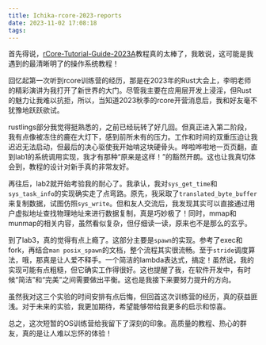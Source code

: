 ```yaml
---
title: Ichika-rcore-2023-reports
date: 2023-11-02 17:08:18
tags:
---
```


首先得说，[rCore-Tutorial-Guide-2023A](https://LearningOS.github.io/rCore-Tutorial-Guide-2023A/)教程真的太棒了，我敢说，这可能是我遇到的最清晰明了的操作系统教程！

回忆起第一次听到rcore训练营的经历，那是在2023年的Rust大会上，李明老师的精彩演讲为我打开了新世界的大门。尽管我主要在应用层开发上浸淫，但Rust的魅力让我难以抗拒，所以，当知道2023秋季的rcore开营消息后，我和好友毫不犹豫地跃跃欲试。

rustlings部分我觉得挺熟悉的，之前已经玩转了好几回。但真正进入第二阶段，我有点像被冻住的鹿在大灯下，感到前所未有的压力。工作和时间的双重压迫让我迟迟无法启动，但最后的决心驱使我开始啃这块硬骨头。哗啦哗啦地一页页翻，直到lab1的系统调用实现，我才有那种“原来是这样！”的豁然开朗。这也让我真切体会到，教程的设计对新手真的非常友好。

再往后，lab2就开始考验我的耐心了。我承认，我对`sys_get_time`和`sys_task_info`的实现确实走了点弯路。原先，我采取了`translated_byte_buffer`来复制数据，试图仿照`sys_write`。但和友人交流后，我发现其实可以直接通过用户虚拟地址查找物理地址来进行数据复制，真是巧妙极了！同时，mmap和munmap的相关内容，虽然看似复杂，但仔细读一读，原来也不是那么的玄乎。

到了lab3，真的觉得有点上瘾了。这部分主要是`spawn`的实现。参考了exec和fork，再结合`man posix_spawn`的文档，整个流程其实很流畅。至于`stride`调度算法，哦，那真是让人爱不释手。一个简洁的lambda表达式，搞定！虽然说，我的实现可能有点粗糙，但它确实工作得很好。这也提醒了我，在软件开发中，有时候“简洁”和“完美”之间需要做出平衡。这也是我接下来要努力提升的方向。

虽然我对这三个实验的时间安排有点后悔，但回首这次训练营的经历，真的获益匪浅。对于未来的实验，我更加期待，希望能够带给我更多的启示和惊喜。

总之，这次短暂的OS训练营给我留下了深刻的印象。高质量的教程、热心的群友，真的是让人难以忘怀的体验！
